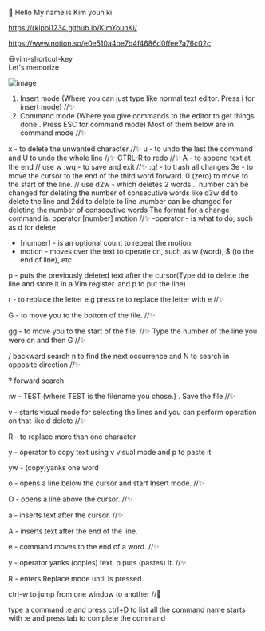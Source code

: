 
👋 Hello My name is Kim youn ki

https://rklpoi1234.github.io/KimYounKi/

https://www.notion.so/e0e510a4be7b4f4686d0ffee7a76c02c

<!--My major is Automotive engineering:car:, and I have been studying computer science💻 since November/01/2020-->

<!--I am studying c and Kotlin language and JAVA. I am interested in Rust, ROS...-->

<!--🤔I am especially interested in IoT vision. +(autonomous driving os)-->

😆vim-shortcut-key
<br>
Let's memorize

![image](https://user-images.githubusercontent.com/71917876/114392785-389b3580-9bd4-11eb-987b-a1d0f4f80017.png)

1. Insert mode (Where you can just type like normal text editor. Press i for insert mode) //✨
2. Command mode (Where you give commands to the editor to get things done . Press ESC for command mode)
Most of them below are in command mode //✨

x - to delete the unwanted character //✨
u - to undo the last the command and U to undo the whole line //✨
CTRL-R to redo //✨
A - to append text at the end // use w
:wq - to save and exit //✨
:q! - to trash all changes
3e - to move the cursor to the end of the third word forward.
0 (zero) to move to the start of the line. // use
d2w - which deletes 2 words .. number can be changed for deleting the number of consecutive words like d3w
dd to delete the line and 2dd to delete to line .number can be changed for deleting the number of consecutive words
The format for a change command is: operator [number] motion   //✨
-operator - is what to do, such as d for delete
- [number] - is an optional count to repeat the motion
- motion - moves over the text to operate on, such as w (word),
$ (to the end of line), etc.

p - puts the previously deleted text after the cursor(Type dd to delete the line and store it in a Vim register. and p to put the line)

r - to replace the letter e.g press re to replace the letter with e //✨

G - to move you to the bottom of the file. //✨

gg - to move you to the start of the file. //✨
Type the number of the line you were on and then G //✨

/ backward search n to find the next occurrence and N to search in opposite direction //✨

? forward search 

:w - TEST (where TEST is the filename you chose.) . Save the file //✨

v - starts visual mode for selecting the lines and you can perform operation on that like d delete  //✨

R - to replace more than one character

y - operator to copy text using v visual mode and p to paste it

yw - (copy)yanks one word

o - opens a line below the cursor and start Insert mode. //✨

O - opens a line above the cursor. //✨

a - inserts text after the cursor. //✨

A - inserts text after the end of the line.

e - command moves to the end of a word. //✨

y - operator yanks (copies) text, p puts (pastes) it. //✨

R - enters Replace mode until <ESC> is pressed.

ctrl-w to jump from one window to another //🤔

type a command :e and press ctrl+D to list all the command name starts with :e and press tab to complete the command
